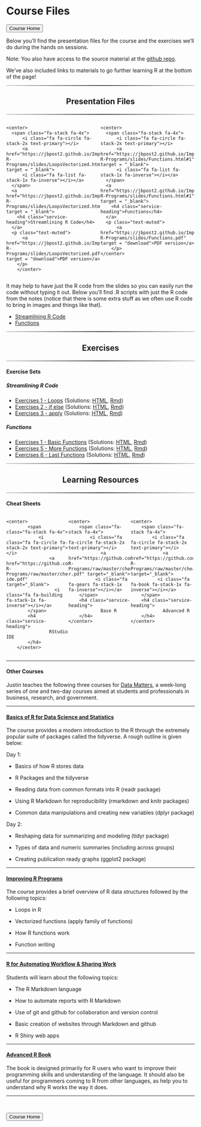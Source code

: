 Course Files
================

<head>

<link href="//maxcdn.bootstrapcdn.com/font-awesome/4.2.0/css/font-awesome.min.css" rel="stylesheet">

</head>

<a href = "https://jbpost2.github.io/Improving-R-Programs/"><button type="button">Course
Home</button></a>

Below you’ll find the presentation files for the course and the
exercises we’ll do during the hands on sessions.

Note: You also have access to the source material at the [github
repo](https://github.com/jbpost2/Improving-R-Programs).

We’ve also included links to materials to go further learning R at the
bottom of the page!

<hr style="    border: 0;
    height: 2px;
    background: #333;
    background-image: linear-gradient(to right, #ccc, #333, #ccc);">
<h2 class="intro-text text-center">
<center>

<strong>Presentation Files</strong>

</center>
</h2>
<hr style="    border: 0;
    height: 2px;
    background: #333;
    background-image: linear-gradient(to right, #ccc, #333, #ccc);">

<div class="row">

<div style="width: 50%;float: left;">

    <center>
      <span class="fa-stack fa-4x">
          <i class="fa fa-circle fa-stack-2x text-primary"></i>
          <a href="https://jbpost2.github.io/Improving-R-Programs/slides/LoopsVectorized.html#1" target = "_blank">
          <i class="fa fa-list fa-stack-1x fa-inverse"></i></a>
      </span>
      <a href="https://jbpost2.github.io/Improving-R-Programs/slides/LoopsVectorized.html#1" target = "_blank">
        <h4 class="service-heading">Streamlining R Code</h4>
      </a>
      <p class="text-muted">
          <a href="https://jbpost2.github.io/Improving-R-Programs/slides/LoopsVectorized.pdf" target = "download">PDF version</a>
        </p>
        </center>

</div>

<div style="width: 50%;float: right;">

    <center>
      <span class="fa-stack fa-4x">
          <i class="fa fa-circle fa-stack-2x text-primary"></i>
          <a href="https://jbpost2.github.io/Improving-R-Programs/slides/Functions.html#1" target = "_blank">
          <i class="fa fa-list fa-stack-1x fa-inverse"></i></a>
      </span>
      <a href="https://jbpost2.github.io/Improving-R-Programs/slides/Functions.html#1" target = "_blank">
        <h4 class="service-heading">Functions</h4>
      </a>
      <p class="text-muted">
          <a href="https://jbpost2.github.io/Improving-R-Programs/slides/Functions.pdf" target = "download">PDF version</a> 
        </p>
    </center>

</div>

</div>

<div style="content: &quot;&quot;;   clear: both;   display: table;">

</div>

It may help to have just the R code from the slides so you can easily
run the code without typing it out. Below you’ll find .R scripts with
just the R code from the notes (notice that there is some extra stuff as
we often use R code to bring in images and things like that).

-   <a href = "https://raw.githubusercontent.com/jbpost2/Improving-R-Programs/master/slides/LoopsVectorized.R" target = "download">
    Streamlining R Code</a>
-   <a href = "https://raw.githubusercontent.com/jbpost2/Improving-R-Programs/master/slides/Functions.R" target = "download">
    Functions</a>

<hr style="    border: 0;
    height: 2px;
    background: #333;
    background-image: linear-gradient(to right, #ccc, #333, #ccc);">
<h2 class="intro-text text-center">
<center>

<strong>Exercises</strong>

</center>
</h2>
<hr style="    border: 0;
    height: 2px;
    background: #333;
    background-image: linear-gradient(to right, #ccc, #333, #ccc);">

#### Exercise Sets

##### Streamlining R Code

-   <a href = "https://jbpost2.github.io/Improving-R-Programs/exercises/Exercises1_Loops.html">
    Exercises 1 - Loops</a> (Solutions:
    <a href = "https://jbpost2.github.io/Improving-R-Programs/exercises/Exercises1_Loops_Solutions.html">
    HTML</a>,
    <a href = "https://jbpost2.github.io/Improving-R-Programs/exercises/Exercises1_Loops_Solutions.Rmd">
    Rmd</a>)
-   <a href = "https://jbpost2.github.io/Improving-R-Programs/exercises/Exercises2_ifelse.html">
    Exercises 2 - if else</a> (Solutions:
    <a href = "https://jbpost2.github.io/Improving-R-Programs/exercises/Exercises2_ifelse_Solutions.html">
    HTML</a>,
    <a href = "https://jbpost2.github.io/Improving-R-Programs/exercises/Exercises2_ifelse_Solutions.Rmd">
    Rmd</a>)
-   <a href = "https://jbpost2.github.io/Improving-R-Programs/exercises/Exercises3_apply.html">
    Exercises 3 - apply</a> (Solutions:
    <a href = "https://jbpost2.github.io/Improving-R-Programs/exercises/Exercises3_apply_Solutions.html">
    HTML</a>,
    <a href = "https://jbpost2.github.io/Improving-R-Programs/exercises/Exercises3_apply_Solutions.Rmd">
    Rmd</a>)

##### Functions

-   <a href = "https://jbpost2.github.io/Improving-R-Programs/exercises/Exercises4_BasicFunctions.html">
    Exercises 1 - Basic Functions</a> (Solutions:
    <a href = "https://jbpost2.github.io/Improving-R-Programs/exercises/Exercises4_BasicFunctions_Solutions.html">
    HTML</a>,
    <a href = "https://jbpost2.github.io/Improving-R-Programs/exercises/Exercises4_BasicFunctions_Solutions.Rmd">
    Rmd</a>)
-   <a href = "https://jbpost2.github.io/Improving-R-Programs/exercises/Exercises5_MoreFunctions.html">
    Exercises 5 - More Functions</a> (Solutions:
    <a href = "https://jbpost2.github.io/Improving-R-Programs/exercises/Exercises5_MoreFunctions_Solutions.html">
    HTML</a>,
    <a href = "https://jbpost2.github.io/Improving-R-Programs/exercises/Exercises5_MoreFunctions_Solutions.Rmd">
    Rmd</a>)
-   <a href = "https://jbpost2.github.io/Improving-R-Programs/exercises/Exercises6_LastFunctions.html">
    Exercises 6 - Last Functions</a> (Solutions:
    <a href = "https://jbpost2.github.io/Improving-R-Programs/exercises/Exercises6_LastFunctions_Solutions.html">
    HTML</a>,
    <a href = "https://jbpost2.github.io/Improving-R-Programs/exercises/Exercises6_LastFunctions_Solutions.Rmd">
    Rmd</a>)

<hr style="    border: 0;
    height: 2px;
    background: #333;
    background-image: linear-gradient(to right, #ccc, #333, #ccc);">
<h2 class="intro-text text-center">
<center>

<strong>Learning Resources</strong>

</center>
</h2>
<hr style="    border: 0;
    height: 2px;
    background: #333;
    background-image: linear-gradient(to right, #ccc, #333, #ccc);">

#### Cheat Sheets

<div class="row">

<div style="width: 33%;float: left;">

    <center>
            <span class="fa-stack fa-4x">
                <i class="fa fa-circle fa-stack-2x text-primary"></i>
                    <a href="https://github.com/jbpost2/Improving-R-Programs/raw/master/cheatsheets/rstudio-ide.pdf" target="_blank">
                      <i class="fa fa-building fa-stack-1x fa-inverse"></i></a>
            </span>
            <h4 class="service-heading">
                    RStudio IDE
            </h4>
        </center>

</div>

<div style="width: 33%;float: left;">

    <center>
        <span class="fa-stack fa-4x">
            <i class="fa fa-circle fa-stack-2x text-primary"></i>
                <a href="https://github.com/jbpost2/Improving-R-Programs/raw/master/cheatsheets/base-r.pdf" target="_blank">
              <i class="fa fa-gears fa-stack-1x fa-inverse"></i></a>
        </span>
        <h4 class="service-heading">
                Base R
        </h4>
    </center>

</div>

<div style="width: 33%;float: left;">

    <center>
        <span class="fa-stack fa-4x">
            <i class="fa fa-circle fa-stack-2x text-primary"></i>
                <a href="https://github.com/jbpost2/Improving-R-Programs/raw/master/cheatsheets/advancedR.pdf" target="_blank">
              <i class="fa fa-book fa-stack-1x fa-inverse"></i></a>
        </span>
        <h4 class="service-heading">
                Advanced R
        </h4>
    </center>

</div>

</div>

<div style="content: &quot;&quot;;   clear: both;   display: table;">

</div>

<hr>

#### Other Courses

Justin teaches the following three courses for [Data
Matters](https://datamatters.org/), a week-long series of one and
two-day courses aimed at students and professionals in business,
research, and government.

<hr>
<h4>

<a href = "https://jbpost2.github.io/Basics-of-R-for-Data-Science-and-Statistics/" target = "_blank">Basics
of R for Data Science and Statistics</a>

</h4>

The course provides a modern introduction to the R through the extremely
popular suite of packages called the tidyverse. A rough outline is given
below:

Day 1:

-   Basics of how R stores data

-   R Packages and the tidyverse

-   Reading data from common formats into R (readr package)

-   Using R Markdown for reproducibility (rmarkdown and knitr packages)

-   Common data manipulations and creating new variables (dplyr package)

Day 2:

-   Reshaping data for summarizing and modeling (tidyr package)

-   Types of data and numeric summaries (including across groups)

-   Creating publication ready graphs (ggplot2 package)

<hr>
<h4>

<a href = "https://jbpost2.github.io/Improving-R-Programs/" target = "_blank">Improving
R Programs</a>

</h4>

The course provides a brief overview of R data structures followed by
the following topics:

-   Loops in R

-   Vectorized functions (apply family of functions)

-   How R functions work

-   Function writing

<hr>
<h4>

<a href = "https://jbpost2.github.io/R-for-Automating-Workflow-Sharing-Work/" target = "_blank">R
for Automating Workflow & Sharing Work</a>

</h4>

Students will learn about the following topics:

-   The R Markdown language

-   How to automate reports with R Markdown

-   Use of git and github for collaboration and version control

-   Basic creation of websites through Markdown and github

-   R Shiny web apps

<hr>
<h4>

<a href = "https://adv-r.hadley.nz/" target = "_blank">Advanced R
Book</a>

</h4>

The book is designed primarily for R users who want to improve their
programming skills and understanding of the language. It should also be
useful for programmers coming to R from other languages, as help you to
understand why R works the way it does.

<hr>

<br>

<a href = "https://jbpost2.github.io/Improving-R-Programs/"><button type="button">Course
Home</button></a>
